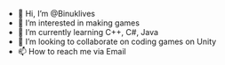 - 👋 Hi, I’m @Binuklives
- 👀 I’m interested in making games
- 🌱 I’m currently learning C++, C#, Java
- 💞️ I’m looking to collaborate on coding games on Unity
- 📫 How to reach me via Email
<!---
Binuklives/Binuklives is a ✨ special ✨ repository because its `README.md` (this file) appears on your GitHub profile.
You can click the Preview link to take a look at your changes.
--->
